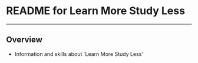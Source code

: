 # **README for Learn More Study Less**
***



## **Overview**
 * Information and skills about `Learn More Study Less'
